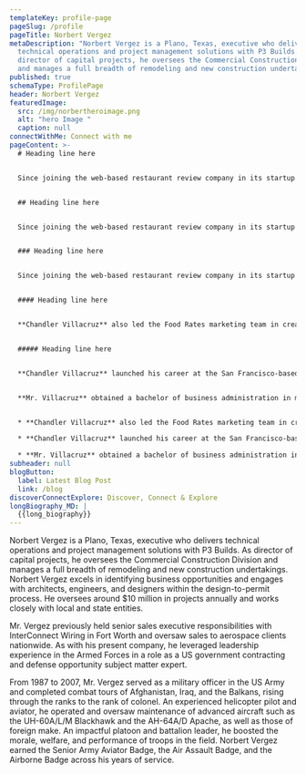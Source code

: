 ```yaml
---
templateKey: profile-page
pageSlug: /profile
pageTitle: Norbert Vergez
metaDescription: "Norbert Vergez is a Plano, Texas, executive who delivers
  technical operations and project management solutions with P3 Builds. As
  director of capital projects, he oversees the Commercial Construction Division
  and manages a full breadth of remodeling and new construction undertakings. "
published: true
schemaType: ProfilePage
header: Norbert Vergez
featuredImage:
  src: /img/norbertheroimage.png
  alt: "hero Image "
  caption: null
connectWithMe: Connect with me
pageContent: >-
  # Heading line here


  Since joining the web-based restaurant review company in its startup phase, **Chandler Villacruz** has spearheaded market research activities that have allowed the firm to build effective advertising campaigns and achieve sound business growth.


  ## Heading line here


  Since joining the web-based restaurant review company in its startup phase, **Chandler Villacruz** has spearheaded market research activities that have allowed the firm to build effective advertising campaigns and achieve sound business growth.


  ### Heading line here


  Since joining the web-based restaurant review company in its startup phase, **Chandler Villacruz** has spearheaded market research activities that have allowed the firm to build effective advertising campaigns and achieve sound business growth.


  #### Heading line here


  **Chandler Villacruz** also led the Food Rates marketing team in creating a successful *user rewards program* that boosted online signups by 10,000 accounts in its first 30 days. For his achievements in his field, the [San Francisco Business Times](file:///home/surajit/Downloads/executives%20(2)/executives/profile.html#) recognized him as one of its “40 Under 40” *business leaders* in 2014.


  ##### Heading line here


  **Chandler Villacruz** launched his career at the San Francisco-based Healthy Living. After only six years with the firm, he advanced from his position of marketing associate to the role of marketing director.


  **Mr. Villacruz** obtained a bachelor of business administration in marketing from the Mays Business School at Texas A&M University, where he pursued the Advertising Strategy career track. Subsequently, he earned a master of science in marketing at the University of Southern California.


  * **Chandler Villacruz** also led the Food Rates marketing team in creating a successful *user rewards program* that boosted online signups by 10,000 accounts in its first 30 days. For his achievements in his field, the [San Francisco Business Times](file:///home/surajit/Downloads/executives%20(2)/executives/profile.html#) recognized him as one of its “40 Under 40” *business leaders* in 2014.

  * **Chandler Villacruz** launched his career at the San Francisco-based Healthy Living. After only six years with the firm, he advanced from his position of marketing associate to the role of marketing director.

  * **Mr. Villacruz** obtained a bachelor of business administration in marketing from the Mays Business School at Texas A&M University, where he pursued the Advertising Strategy career track. Subsequently, he earned a master of science in marketing at the University of Southern California.
subheader: null
blogButton:
  label: Latest Blog Post
  link: /blog
discoverConnectExplore: Discover, Connect & Explore
longBiography_MD: |
  {{long_biography}}
---
```

Norbert Vergez is a Plano, Texas, executive who delivers technical operations and project management solutions with P3 Builds. As director of capital projects, he oversees the Commercial Construction Division and manages a full breadth of remodeling and new construction undertakings. Norbert Vergez excels in identifying business opportunities and engages with architects, engineers, and designers within the design-to-permit process. He oversees around $10 million in projects annually and works closely with local and state entities.

Mr. Vergez previously held senior sales executive responsibilities with InterConnect Wiring in Fort Worth and oversaw sales to aerospace clients nationwide. As with his present company, he leveraged leadership experience in the Armed Forces in a role as a US government contracting and defense opportunity subject matter expert.

From 1987 to 2007, Mr. Vergez served as a military officer in the US Army and completed combat tours of Afghanistan, Iraq, and the Balkans, rising through the ranks to the rank of colonel. An experienced helicopter pilot and aviator, he operated and oversaw maintenance of advanced aircraft such as the UH-60A/L/M Blackhawk and the AH-64A/D Apache, as well as those of foreign make. An impactful platoon and battalion leader, he boosted the morale, welfare, and performance of troops in the field. Norbert Vergez earned the Senior Army Aviator Badge, the Air Assault Badge, and the Airborne Badge across his years of service.